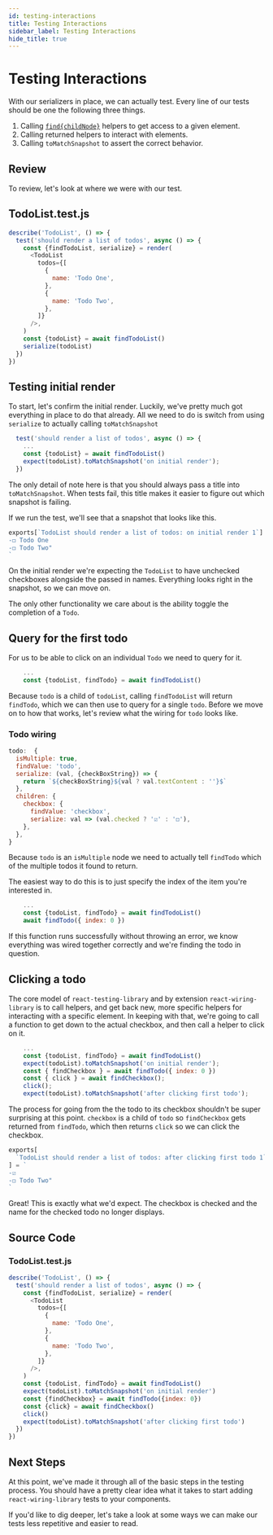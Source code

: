 ```yaml
---
id: testing-interactions
title: Testing Interactions
sidebar_label: Testing Interactions
hide_title: true
---
```


# Testing Interactions

With our serializers in place, we can actually test. Every line of our tests
should be one the following three things.

1. Calling [`find{childNode}`](api/find-child.md) helpers to get access to a
   given element.
2. Calling returned helpers to interact with elements.
3. Calling `toMatchSnapshot` to assert the correct behavior.

## Review

To review, let's look at where we were with our test.

## TodoList.test.js

```javascript
describe('TodoList', () => {
  test('should render a list of todos', async () => {
    const {findTodoList, serialize} = render(
      <TodoList
        todos={[
          {
            name: 'Todo One',
          },
          {
            name: 'Todo Two',
          },
        ]}
      />,
    )
    const {todoList} = await findTodoList()
    serialize(todoList)
  })
})
```

## Testing initial render

To start, let's confirm the initial render. Luckily, we've pretty much got
everything in place to do that already. All we need to do is switch from using
`serialize` to actually calling `toMatchSnapshot`

```javascript
  test('should render a list of todos', async () => {
    ...
    const {todoList} = await findTodoList()
    expect(todoList).toMatchSnapshot('on initial render');
  })
```

The only detail of note here is that you should always pass a title into
`toMatchSnapshot`. When tests fail, this title makes it easier to figure out
which snapshot is failing.

If we run the test, we'll see that a snapshot that looks like this.

```javascript
exports[`TodoList should render a list of todos: on initial render 1`] = `
-◻️ Todo One
-◻️ Todo Two"
`
```

On the initial render we're expecting the `TodoList` to have unchecked
checkboxes alongside the passed in names. Everything looks right in the
snapshot, so we can move on.

The only other functionality we care about is the ability toggle the completion
of a `Todo`.

## Query for the first todo

For us to be able to click on an individual `Todo` we need to query for it.

```javascript
    ...
    const {todoList, findTodo} = await findTodoList()
```

Because `todo` is a child of `todoList`, calling `findTodoList` will return
`findTodo`, which we can then use to query for a single `todo`. Before we move
on to how that works, let's review what the wiring for `todo` looks like.

### Todo wiring

```javascript
todo:  {
  isMultiple: true,
  findValue: 'todo',
  serialize: (val, {checkBoxString}) => {
    return `${checkBoxString}${val ? val.textContent : ''}$`
  },
  children: {
    checkbox: {
      findValue: 'checkbox',
      serialize: val => (val.checked ? '☑️' : '◻️'),
    },
  },
}
```

Because `todo` is an `isMultiple` node we need to actually tell `findTodo` which
of the multiple todos it found to return.

The easiest way to do this is to just specify the index of the item you're
interested in.

```javascript
    ...
    const {todoList, findTodo} = await findTodoList()
    await findTodo({ index: 0 })
```

If this function runs successfully without throwing an error, we know everything
was wired together correctly and we're finding the todo in question.

## Clicking a todo

The core model of `react-testing-library` and by extension
`react-wiring-library` is to call helpers, and get back new, more specific
helpers for interacting with a specific element. In keeping with that, we're
going to call a function to get down to the actual checkbox, and then call a
helper to click on it.

```javascript
    ...
    const {todoList, findTodo} = await findTodoList()
    expect(todoList).toMatchSnapshot('on initial render');
    const { findCheckbox } = await findTodo({ index: 0 })
    const { click } = await findCheckbox();
    click();
    expect(todoList).toMatchSnapshot('after clicking first todo');
```

The process for going from the the todo to its checkbox shouldn't be super
surprising at this point. `checkbox` is a child of `todo` so `findCheckbox` gets
returned from `findTodo`, which then returns `click` so we can click the
checkbox.

```javascript
exports[
  `TodoList should render a list of todos: after clicking first todo 1`
] = `
-☑️
-◻️ Todo Two"
`
```

Great! This is exactly what we'd expect. The checkbox is checked and the name
for the checked todo no longer displays.

## Source Code

### TodoList.test.js

```javascript
describe('TodoList', () => {
  test('should render a list of todos', async () => {
    const {findTodoList, serialize} = render(
      <TodoList
        todos={[
          {
            name: 'Todo One',
          },
          {
            name: 'Todo Two',
          },
        ]}
      />,
    )
    const {todoList, findTodo} = await findTodoList()
    expect(todoList).toMatchSnapshot('on initial render')
    const {findCheckbox} = await findTodo({index: 0})
    const {click} = await findCheckbox()
    click()
    expect(todoList).toMatchSnapshot('after clicking first todo')
  })
})
```

## Next Steps

At this point, we've made it through all of the basic steps in the testing
process. You should have a pretty clear idea what it takes to start adding
`react-wiring-library` tests to your components.

If you'd like to dig deeper, let's take a look at some ways we can make our
tests less repetitive and easier to read.
